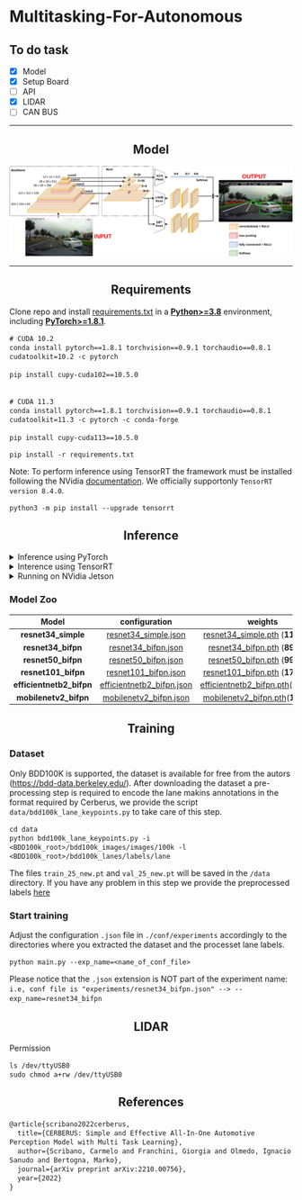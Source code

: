 # Multitasking-For-Autonomous

## To do task 
- [x] Model
- [x] Setup Board
- [ ] API
- [x] LIDAR
- [ ] CAN BUS
---

## <div align="center">Model</div>
<p align="center">
 <img src="docs/model.png" width="800">
</p>

---

## <div align="center">Requirements</div>

Clone repo and install [requirements.txt](https://github.com/dotrannhattuong/Multitasking-For-Autonomous/blob/main/requirements.txt) in a
[**Python>=3.8**](https://www.python.org/) environment, including
[**PyTorch>=1.8.1**](https://pytorch.org/get-started/previous-versions/).

```
# CUDA 10.2
conda install pytorch==1.8.1 torchvision==0.9.1 torchaudio==0.8.1 cudatoolkit=10.2 -c pytorch

pip install cupy-cuda102==10.5.0


# CUDA 11.3
conda install pytorch==1.8.1 torchvision==0.9.1 torchaudio==0.8.1 cudatoolkit=11.3 -c pytorch -c conda-forge

pip install cupy-cuda113==10.5.0
```

```
pip install -r requirements.txt
```

Note: To perform inference using TensorRT the framework must be installed following the NVidia [documentation](https://docs.nvidia.com/deeplearning/tensorrt/install-guide/index.html).
We officially supportonly `TensorRT version 8.4.0`.

```
python3 -m pip install --upgrade tensorrt
```

## <div align="center">Inference</div>

<details>
<summary>Inference using PyTorch</summary>

- [Video demo](https://drive.google.com/file/d/1zS3L01VHwtPS9WrmOUD5G2V_A4rK7fB-/view?usp=sharing)

```
python inference/run.py -c <path_to_config>.json -w <path_to_checkpoint>.pth -v <path_to_video>.mp4
```

- In addition you can add the option `-o true` to perform conversion to `.onnx`

</details>

<details>
<summary>Interence using TensorRT</summary>
 
The sample inference code is similar to the PyTorch version, but it requires as input the `.onnx` model and the video file.
When a model is loaded for the first time it is converted to tensorrt, this process usually takes a very long time.

```
python inference/run_tensorrt.py -m weights/mobilenetv2_bifpn_sim.onnx -v videos/dashcam_demo.mp4
```

</details>

<details>
<summary>Running on NVidia Jetson</summary>

We provide a script to automatically install all the requirements on an Nvidia board, it is only tested on Jetson AGX Xavier
and Jetson Nano on a fresh install of `JetPack 4.6.1`

**Step 1**: [Configure your NVIDIA Jetson Nano](https://pyimagesearch.com/2020/03/25/how-to-configure-your-nvidia-jetson-nano-for-computer-vision-and-deep-learning/).

**Step 2**: 

`Setup Board`
```
sudo apt-get install python3-pip

cd docs
chmod +x deps.sh
./deps.sh

# Requirements
pip3 install path matplotlib flask pyserial
pip3 install -U scipy
```

`Fix Bug`: Illegal instruction(core dumped) error on Jetson Nano
```
nano ~/.bashrc
export OPENBLAS_CORETYPE=ARMV8
```
The installation process require a very long time, at the end reboot is required. When done inference can be performed using TensorRT as described above.

</details>


### Model Zoo
| **Model**            |       **configuration**       |         **weights**          |             **onnx**              |             **tensorrt**              |
|:--------------------:|:-----------------------------:|:----------------------------:|:---------------------------------:|:---------------------------------:|
| **resnet34_simple**      |   [resnet34_simple.json](https://drive.google.com/file/d/1uZqNuCwI3OHAUNG450XZQD2pQT7YIpDr/view?usp=sharing)    |   [resnet34_simple.pth](https://drive.google.com/file/d/1v5pa3LdXgjjsAiMxMgitBiy6brObskht/view?usp=sharing) (**116.2MB**)    |   [resnet34_simple_sim.onnx](https://drive.google.com/file/d/1MOBMinfU0PrT8hPjjc7gXG4HOHYGCP7K/view?usp=sharing) (**116.0MB**)    |    resnet34_simple_sim.trt   |
| **resnet34_bifpn**       |    [resnet34_bifpn.json](https://drive.google.com/file/d/1Ixuj72Rj2zFasyB-mu7rQiNuA6Yv2ZGg/view?usp=sharing)    |    [resnet34_bifpn.pth](https://drive.google.com/file/d/16jXHf1kEhR3QaXkJxijDxKbGwhNkbUEe/view?usp=sharing) (**89.2MB**)    |    [resnet34_bifpn_sim.onnx](https://drive.google.com/file/d/18xoh22M0wR5O5yu4mDyKcytQaqxhN4hP/view?usp=sharing) (**88.9MB**)    |    resnet34_bifpn_sim.trt   |
| **resnet50_bifpn**       |    [resnet50_bifpn.json](https://drive.google.com/file/d/1eXv7JJGFqHXy3Am0G-xu2ulKm4iRmEz5/view?usp=sharing)    |    [resnet50_bifpn.pth](https://drive.google.com/file/d/1Sm33JXcWo9a0uiOoqv02yKss1SkEUOWT/view?usp=sharing) (**99.0MB**)    |    [resnet50_bifpn_sim.onnx](https://drive.google.com/file/d/1ER6weOsLPgX-GdS53ikr0oI-al2g7Yv8/view?usp=sharing) (**98.5MB**)    |    resnet50_bifpn_sim.trt  |
| **resnet101_bifpn**      |   [resnet101_bifpn.json](https://drive.google.com/file/d/1-5aEQMul1j-Wr8jrOB2CH8yhYysuuXe5/view?usp=sharing)    |   [resnet101_bifpn.pth](https://drive.google.com/file/d/1Fc2yXc04CB1vsZnZSy1WT6rxjOJPMLjc/view?usp=sharing) (**175.3MB**)    |    [resnet101_bifpn_sim.onnx](https://drive.google.com/file/d/1hCdz6o0PvNf5IF0-27tVPrh9OJKLD0W7/view?usp=sharing) (**174.4MB**)    |    resnet101_bifpn_sim.trt(**90.9MB**)   |
| **efficientnetb2_bifpn** | [efficientnetb2_bifpn.json](https://drive.google.com/file/d/1_F6JBX5i6wxV_MmcyaWnt95dOg3WlYUo/view?usp=sharing) | [efficientnetb2_bifpn.pth](https://drive.google.com/file/d/16wJCSj7bSAt_iPdPytWtH6TOtL8_LQ0x/view?usp=sharing)(**35.3MB**)    |    [efficientnetb2_bifpn_sim.onnx](https://drive.google.com/file/d/1AkLHe8-KtsZ6sD-qLYl4DLlhYqaT_gdA/view?usp=sharing)(**34.7MB**)    |    efficientnetb2_bifpn_sim.trt(**23.1MB**)    |
| **mobilenetv2_bifpn**    |  [mobilenetv2_bifpn.json](https://drive.google.com/file/d/1ikR9ia9k9zVMznfuRbGryecfrVfB_GXU/view?usp=sharing)   |  [mobilenetv2_bifpn.pth](https://drive.google.com/file/d/1WZ3vPPSAF23yGpMIA4DINaBE-6-v2ZH9/view?usp=sharing)(**11.2MB**)   |  [mobilenetv2_bifpn_sim.onnx](https://drive.google.com/file/d/1YUYp-QqSzvJDJj5bbdrA4crZBn_xMpvf/view?usp=sharing) (**10.9MB**)    |    mobilenetv2_bifpn_sim.trt(**8.4MB**)   |


## <div align="center">Training</div>

### Dataset
Only BDD100K is supported, the dataset is available for free from the autors (https://bdd-data.berkeley.edu/).
After downloading the dataset a pre-processing step is required to encode the lane makins annotations in the format required by Cerberus,
we provide the script `data/bdd100k_lane_keypoints.py` to take care of this step.

```
cd data
python bdd100k_lane_keypoints.py -i <BDD100k_root>/bdd100k_images/images/100k -l <BDD100k_root>/bdd100k_lanes/labels/lane
```

The files `train_25_new.pt` and `val_25_new.pt` will be saved in the `/data` directory. If you have any problem in this step we provide the preprocessed labels [here](https://drive.google.com/file/d/1Cz7GByXW57IiVzHNY5SyDW3LuRt_GuMp/view?usp=sharing)

### Start training
Adjust the configuration `.json` file in `./conf/experiments` accordingly to the directories where you extracted the dataset and the processet lane labels.
```
python main.py --exp_name=<name_of_conf_file>
```

Please notice that the `.json` extension is NOT part of the experiment name: 
```i.e, conf file is "experiments/resnet34_bifpn.json" --> --exp_name=resnet34_bifpn```

## <div align="center">LIDAR</div>
Permission
```
ls /dev/ttyUSB0
sudo chmod a+rw /dev/ttyUSB0
```

## <div align="center">References</div>

```
@article{scribano2022cerberus,
  title={CERBERUS: Simple and Effective All-In-One Automotive Perception Model with Multi Task Learning},
  author={Scribano, Carmelo and Franchini, Giorgia and Olmedo, Ignacio Sanudo and Bertogna, Marko},
  journal={arXiv preprint arXiv:2210.00756},
  year={2022}
}
```